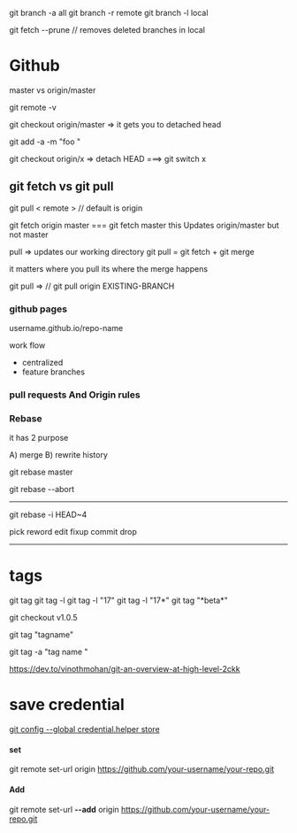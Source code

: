 git branch -a all
git branch -r remote
git branch -l local

git fetch --prune // removes deleted branches in local

# Github

master vs origin/master

git remote -v

git checkout origin/master => it gets you to detached head

git add -a -m "foo "

git checkout origin/x => detach HEAD
===> git switch x

## git fetch vs git pull

git pull < remote > // default is origin

git fetch origin master === git fetch master
this Updates origin/master but not master

pull => updates our working directory
git pull = git fetch + git merge

it matters where you pull its where the merge happens

git pull => // git pull origin EXISTING-BRANCH

### github pages

username.github.io/repo-name

work flow

- centralized
- feature branches

### pull requests And Origin rules

### Rebase

it has 2 purpose

A) merge
B) rewrite history

git rebase master

git rebase --abort

---

git rebase -i HEAD~4

pick
reword
edit
fixup
commit
drop

---

# tags

git tag
git tag -l
git tag -l "17"
git tag -l "17*"
git tag "*beta\*"

git checkout v1.0.5

<!-- normal tag  -->

git tag "tagname"

<!--  anotated tag  -->

git tag -a "tag name "

https://dev.to/vinothmohan/git-an-overview-at-high-level-2ckk

# save credential

[git config --global credential.helper store](https://stackoverflow.com/questions/35942754/how-can-i-save-username-and-password-in-git?page=1&tab=scoredesc#tab-top)

#### set

git remote set-url origin https://github.com/your-username/your-repo.git

#### Add

git remote set-url **--add** origin https://github.com/your-username/your-repo.git

